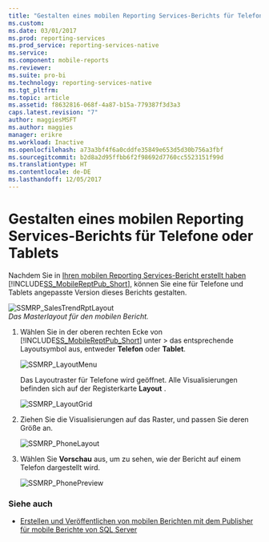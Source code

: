 ```yaml
---
title: "Gestalten eines mobilen Reporting Services-Berichts für Telefone oder Tablets | Microsoft-Dokumentation"
ms.custom: 
ms.date: 03/01/2017
ms.prod: reporting-services
ms.prod_service: reporting-services-native
ms.service: 
ms.component: mobile-reports
ms.reviewer: 
ms.suite: pro-bi
ms.technology: reporting-services-native
ms.tgt_pltfrm: 
ms.topic: article
ms.assetid: f8632816-068f-4a87-b15a-779387f3d3a3
caps.latest.revision: "7"
author: maggiesMSFT
ms.author: maggies
manager: erikre
ms.workload: Inactive
ms.openlocfilehash: a73a3bf4f6a0cddfe35849e653d5d30b756a3fbf
ms.sourcegitcommit: b2d8a2d95ffbb6f2f98692d7760cc5523151f99d
ms.translationtype: HT
ms.contentlocale: de-DE
ms.lasthandoff: 12/05/2017
---
```

# <a name="lay-out-a-reporting-services-mobile-report-for-phone-or-tablet"></a>Gestalten eines mobilen Reporting Services-Berichts für Telefone oder Tablets
Nachdem Sie in [Ihren mobilen Reporting Services-Bericht erstellt haben](../../reporting-services/mobile-reports/create-a-reporting-services-mobile-report.md) [!INCLUDE[SS_MobileReptPub_Short](../../includes/ss-mobilereptpub-long.md)], können Sie eine für Telefone und Tablets angepasste Version dieses Berichts gestalten.  
  
![SSMRP_SalesTrendRptLayout](../../reporting-services/mobile-reports/media/ssmrp-salestrendrptlayout.png)   
*Das Masterlayout für den mobilen Bericht.*  
  
1. Wählen Sie in der oberen rechten Ecke von [!INCLUDE[SS_MobileReptPub_Short](../../includes/ss-mobilereptpub-short.md)] unter > das entsprechende Layoutsymbol aus, entweder **Telefon** oder **Tablet**.  
  
   ![SSMRP_LayoutMenu](../../reporting-services/mobile-reports/media/ssmrp-layoutmenu.png)  
     
   Das Layoutraster für Telefone wird geöffnet. Alle Visualisierungen befinden sich auf der Registerkarte **Layout** .  
     
   ![SSMRP_LayoutGrid](../../reporting-services/mobile-reports/media/ssmrp-layoutgrid.png)  
     
2. Ziehen Sie die Visualisierungen auf das Raster, und passen Sie deren Größe an.  
  
   ![SSMRP_PhoneLayout](../../reporting-services/mobile-reports/media/ssmrp-phonelayout.png)  
     
3. Wählen Sie **Vorschau** aus, um zu sehen, wie der Bericht auf einem Telefon dargestellt wird.  
  
   ![SSMRP_PhonePreview](../../reporting-services/mobile-reports/media/ssmrp-phonepreview.png)  
  
### <a name="see-also"></a>Siehe auch  
- [Erstellen und Veröffentlichen von mobilen Berichten mit dem Publisher für mobile Berichte von SQL Server](../../reporting-services/mobile-reports/create-mobile-reports-with-sql-server-mobile-report-publisher.md)  
  
  
